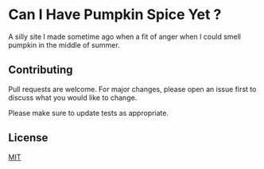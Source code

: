 # Can I Have Pumpkin Spice Yet ?

A silly site I made sometime ago when a fit of anger when I could smell pumpkin in the middle of summer.

## Contributing
Pull requests are welcome. For major changes, please open an issue first to discuss what you would like to change.

Please make sure to update tests as appropriate.

## License
[MIT](https://choosealicense.com/licenses/mit/)